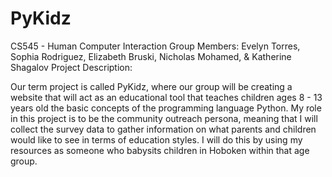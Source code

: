 # PyKidz
CS545 - Human Computer Interaction
Group Members: Evelyn Torres, Sophia Rodriguez, Elizabeth Bruski, Nicholas Mohamed, & Katherine Shagalov
Project Description:

Our term project is called PyKidz, where our group will be creating a website that will act as an educational tool that teaches children ages 8 - 13 years old the basic concepts of the programming language Python. My role in this project is to be the community outreach persona, meaning that I will collect the survey data to gather information on what parents and children would like to see in terms of education styles. I will do this by using my resources as someone who babysits children in Hoboken within that age group.
